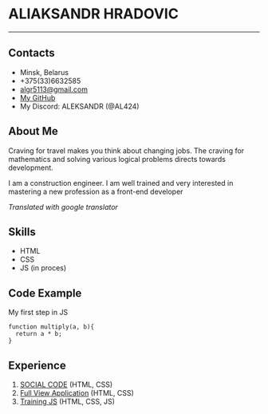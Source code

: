 # ALIAKSANDR HRADOVIC
---
## Contacts
* Minsk, Belarus
* +375(33)6632585
* algr5113@gmail.com
* [My GitHub](https://github.com/AL424)
* My Discord: ALEKSANDR (@AL424)

## About Me
Craving for travel makes you think about changing jobs. The craving for mathematics and solving various logical problems directs towards development.

I am a construction engineer. I am well trained and very interested in mastering a new profession as a front-end developer

_Translated with google translator_

## Skills
* HTML
* CSS
* JS (in proces)

## Code Example
My first step in JS

```
function multiply(a, b){
  return a * b;
}
```

## Experience
1. [SOCIAL CODE](https://github.com/AL424/SOCIAL-CODE.git) (HTML, CSS)
2. [Full View Application](https://github.com/AL424/FullViewApp.git) (HTML, CSS)
3. [Training JS](https://github.com/AL424/Training-JS.git) (HTML, CSS, JS)